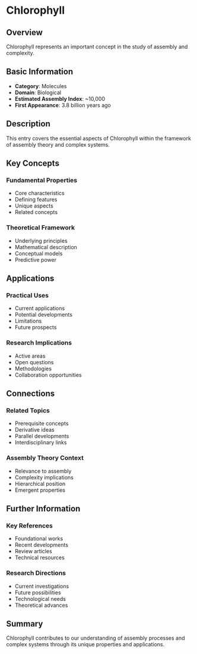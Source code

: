 # Chlorophyll

## Overview

Chlorophyll represents an important concept in the study of assembly and complexity.

## Basic Information

- **Category**: Molecules
- **Domain**: Biological
- **Estimated Assembly Index**: ~10,000
- **First Appearance**: 3.8 billion years ago

## Description

This entry covers the essential aspects of Chlorophyll within the framework of assembly theory and complex systems.

## Key Concepts

### Fundamental Properties
- Core characteristics
- Defining features
- Unique aspects
- Related concepts

### Theoretical Framework
- Underlying principles
- Mathematical description
- Conceptual models
- Predictive power

## Applications

### Practical Uses
- Current applications
- Potential developments
- Limitations
- Future prospects

### Research Implications
- Active areas
- Open questions
- Methodologies
- Collaboration opportunities

## Connections

### Related Topics
- Prerequisite concepts
- Derivative ideas
- Parallel developments
- Interdisciplinary links

### Assembly Theory Context
- Relevance to assembly
- Complexity implications
- Hierarchical position
- Emergent properties

## Further Information

### Key References
- Foundational works
- Recent developments
- Review articles
- Technical resources

### Research Directions
- Current investigations
- Future possibilities
- Technological needs
- Theoretical advances

## Summary

Chlorophyll contributes to our understanding of assembly processes and complex systems through its unique properties and applications.

